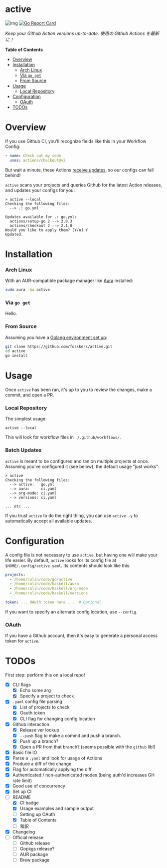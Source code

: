 # active

![img](https://github.com/fosskers/active/workflows/Tests/badge.svg)
[![Go Report Card](https://goreportcard.com/badge/github.com/fosskers/active)](https://goreportcard.com/report/github.com/fosskers/active)

*Keep your Github Action versions up-to-date. 使用の Github Actions を最新に！*

<!-- markdown-toc start - Don't edit this section. Run M-x markdown-toc-refresh-toc -->
**Table of Contents**

- [Overview](#overview)
- [Installation](#installation)
    - [Arch Linux](#arch-linux)
    - [Via `go get`](#via-go-get)
    - [From Source](#from-source)
- [Usage](#usage)
    - [Local Repository](#local-repository)
- [Configuration](#configuration)
    - [OAuth](#oauth)
- [TODOs](#todos)

<!-- markdown-toc end -->

# Overview

If you use Github CI, you'll recognize fields like this in your Workflow Config:

```yaml
- name: Check out my code
  uses: actions/checkout@v2
```

But wait a minute, these Actions [receive
updates](https://github.com/actions/checkout/releases), so our configs can fall
behind!

`active` scans your projects and queries Github for the latest Action releases,
and updates your configs for you:

```
> active --local
Checking the following files:
  --> .: go.yml

Updates available for .: go.yml:
  actions/setup-go 2 --> 2.0.3
  actions/checkout 2 --> 2.1.0
Would you like to apply them? [Y/n] Y
Updated.
```

# Installation

### Arch Linux

With an AUR-compatible package manager like
[Aura](https://aur.archlinux.org/packages/aura-bin/) installed:

```bash
sudo aura -Aa active
```

### Via `go get`

Hello.

### From Source

Assuming you have a [Golang environment set up](https://golang.org/doc/install):

```bash
git clone https://github.com/fosskers/active.git
cd active
go install
```

# Usage

Once `active` has been ran, it's up to you to review the changes, make a commit,
and open a PR.

### Local Repository

The simplest usage:

```
active --local
```

This will look for workflow files in `./.github/workflows/`.

### Batch Updates

`active` is meant to be configured and ran on multiple projects at once.
Assuming you've configured it (see below), the default usage "just works":

```
> active
Checking the following files:
  --> active:   go.yml
  --> aura:     ci.yaml
  --> org-mode: ci.yaml
  --> versions: ci.yaml

... etc ...
```

If you trust `active` to do the right thing, you can use `active -y` to
automatically accept all available updates.

# Configuration

A config file is not necessary to use `active`, but having one will make your
life easier. By default, `active` looks for its config file at
`$HOME/.config/active.yaml`. Its contents should look like this:

```yaml
projects:
  - /home/colin/code/go/active
  - /home/colin/code/haskell/aura
  - /home/colin/code/haskell/org-mode
  - /home/colin/code/haskell/versions

token: ... OAuth token here ...  # Optional.
```

If you want to specify an alternate config location, use `--config`.

### OAuth

If you have a Github account, then it's easy to generate a personal access token
for `active`.

# TODOs

First step: perform this on a local repo!

- [x] CLI flags
  - [x] Echo some arg
  - [x] Specify a project to check
- [x] `.yaml` config file parsing
  - [x] List of projects to check
  - [x] Oauth token
  - [x] CLI flag for changing config location
- [x] Github interaction
  - [x] Release ver lookup
  - [x] `--push` flag to make a commit and push a branch.
  - [x] Push up a branch?
  - [x] Open a PR from that branch? (seems possible with the `github` lib!)
- [x] Basic file IO
- [x] Parse a `.yaml` and look for usage of Actions
- [x] Produce a diff of the change
- [x] Flag for automatically applying the diff
- [x] Authenticated / non-authenicated modes (being auth'd increases GH rate limit)
- [x] Good use of concurrency
- [x] Set up CI
- [ ] README
  - [x] CI badge
  - [x] Usage examples and sample output
  - [ ] Setting up OAuth
  - [x] Table of Contents
  - [ ] 和訳
- [x] Changelog
- [ ] Official release
  - [ ] Github release
  - [ ] Gopkgs release?
  - [ ] AUR package
  - [ ] Brew package
